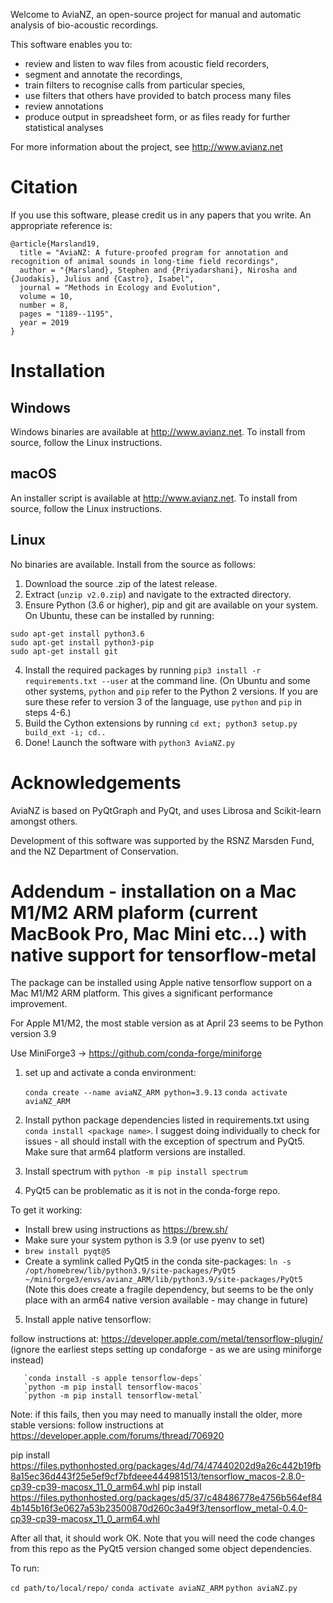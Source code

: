 Welcome to AviaNZ, an open-source project for manual and automatic analysis of bio-acoustic recordings.

This software enables you to: 
* review and listen to wav files from acoustic field recorders, 
* segment and annotate the recordings, 
* train filters to recognise calls from particular species, 
* use filters that others have provided to batch process many files
* review annotations
* produce output in spreadsheet form, or as files ready for further statistical analyses

For more information about the project, see http://www.avianz.net

# Citation

If you use this software, please credit us in any papers that you write. An appropriate reference is:

```
@article{Marsland19,
  title = "AviaNZ: A future-proofed program for annotation and recognition of animal sounds in long-time field recordings",
  author = "{Marsland}, Stephen and {Priyadarshani}, Nirosha and {Juodakis}, Julius and {Castro}, Isabel",
  journal = "Methods in Ecology and Evolution",
  volume = 10,
  number = 8,
  pages = "1189--1195",
  year = 2019
}
```


# Installation

## Windows
Windows binaries are available at http://www.avianz.net.
To install from source, follow the Linux instructions.

## macOS
An installer script is available at http://www.avianz.net.
To install from source, follow the Linux instructions.

## Linux
No binaries are available. Install from the source as follows:
1. Download the source .zip of the latest release.
2. Extract (`unzip v2.0.zip`) and navigate to the extracted directory.
3. Ensure Python (3.6 or higher), pip and git are available on your system. On Ubuntu, these can be installed by running:  
```
sudo apt-get install python3.6
sudo apt-get install python3-pip
sudo apt-get install git
```
4. Install the required packages by running `pip3 install -r requirements.txt --user` at the command line. (On Ubuntu and some other systems, `python` and `pip` refer to the Python 2 versions. If you are sure these refer to version 3 of the language, use `python` and `pip` in steps 4-6.)  
5. Build the Cython extensions by running `cd ext; python3 setup.py build_ext -i; cd..`  
6. Done! Launch the software with `python3 AviaNZ.py`  

# Acknowledgements

AviaNZ is based on PyQtGraph and PyQt, and uses Librosa and Scikit-learn amongst others.

Development of this software was supported by the RSNZ Marsden Fund, and the NZ Department of Conservation.


# Addendum - installation on a Mac M1/M2 ARM plaform (current MacBook Pro, Mac Mini etc...) with native support for tensorflow-metal

The package can be installed using Apple native tensorflow support on a Mac M1/M2 ARM platform. This gives a significant performance improvement. 

For Apple M1/M2, the most stable version as at April 23 seems to be Python version 3.9

Use MiniForge3 -> https://github.com/conda-forge/miniforge 

1. set up and activate a conda environment: 

    `conda create --name aviaNZ_ARM python=3.9.13`
    `conda activate aviaNZ_ARM`

2. Install python package dependencies listed in requirements.txt using `conda install <package name>`. I suggest doing individually to check for issues - all should install with the exception of spectrum and PyQt5. Make sure that arm64 platform versions are installed.

3. Install spectrum with `python -m pip install spectrum` 

4. PyQt5 can be problematic as it is not in the conda-forge repo.

To get it working:

- Install brew using instructions as https://brew.sh/
- Make sure your system python is 3.9 (or use pyenv to set)
- `brew install pyqt@5`
- Create a symlink called PyQt5 in the conda site-packages: 
       `ln -s /opt/homebrew/lib/python3.9/site-packages/PyQt5 ~/miniforge3/envs/avianz_ARM/lib/python3.9/site-packages/PyQt5`
(Note this does create a fragile dependency, but seems to be the only place with an arm64 native version available - may change in future)

5. Install apple native tensorflow:

 follow instructions at: https://developer.apple.com/metal/tensorflow-plugin/ (ignore the earliest steps setting up condaforge - as we are using miniforge instead)

       `conda install -s apple tensorflow-deps`
       `python -m pip install tensorflow-macos`
       `python -m pip install tensorflow-metal`
  
 Note: if this fails, then you may need to manually install the older, more stable versions: 
 follow instructions at https://developer.apple.com/forums/thread/706920

pip install https://files.pythonhosted.org/packages/4d/74/47440202d9a26c442b19fb8a15ec36d443f25e5ef9cf7bfdeee444981513/tensorflow_macos-2.8.0-cp39-cp39-macosx_11_0_arm64.whl
pip install https://files.pythonhosted.org/packages/d5/37/c48486778e4756b564ef844b145b16f3e0627a53b23500870d260c3a49f3/tensorflow_metal-0.4.0-cp39-cp39-macosx_11_0_arm64.whl

After all that, it should work OK. Note that you will need the code changes from this repo as the PyQt5 version changed some object dependencies.

To run:

`cd path/to/local/repo/`
`conda activate aviaNZ_ARM`
`python aviaNZ.py`
 